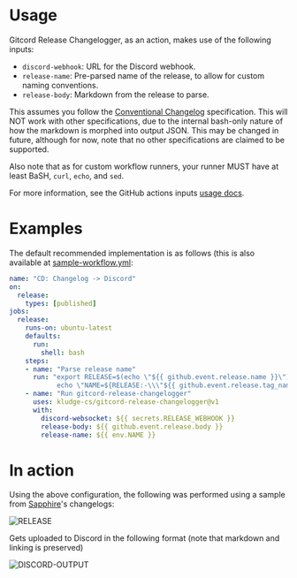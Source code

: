 # Usage

Gitcord Release Changelogger, as an action, makes use of the following inputs:
- `discord-webhook`: URL for the Discord webhook.
- `release-name`: Pre-parsed name of the release, to allow for custom naming conventions.
- `release-body`: Markdown from the release to parse.

This assumes you follow the [Conventional Changelog] specification. This will
NOT work with other specifications, due to the internal bash-only nature of
how the markdown is morphed into output JSON. This may be changed in future,
although for now, note that no other specifications are claimed to be supported.

Also note that as for custom workflow runners, your runner MUST have at least
BaSH, `curl`, `echo`, and `sed`.

For more information, see the GitHub actions inputs [usage docs].

[usage docs]: https://docs.github.com/en/free-pro-team@latest/actions/reference/workflow-syntax-for-github-actions#jobsjob_idstepswith
[Conventional Changelog]: https://github.com/conventional-changelog/conventional-changelog

# Examples

The default recommended implementation is as follows (this is also available at
[sample-workflow.yml](.github/workflows/sample-workflow.yml):

```yaml
name: "CD: Changelog -> Discord"
on:
  release:
    types: [published]
jobs:
  release:
    runs-on: ubuntu-latest
    defaults:
      run:
        shell: bash
    steps:
    - name: "Parse release name"
      run: "export RELEASE=$(echo \"${{ github.event.release.name }}\") && \
            echo \"NAME=${RELEASE:-\\\"${{ github.event.release.tag_name }}\\\"}\" >> $GITHUB_ENV"
    - name: "Run gitcord-release-changelogger"
      uses: kludge-cs/gitcord-release-changelogger@v1
      with:
        discord-websocket: ${{ secrets.RELEASE_WEBHOOK }}
        release-body: ${{ github.event.release.body }}
        release-name: ${{ env.NAME }}
```

# In action

Using the above configuration, the following was performed using a sample from 
[Sapphire]'s changelogs:

![RELEASE](https://cdn.discordapp.com/attachments/513492116219887617/798945893566119957/image.png)

Gets uploaded to Discord in the following format
(note that markdown and linking is preserved)

![DISCORD-OUTPUT](https://cdn.discordapp.com/attachments/513492116219887617/798947641709822032/Screenshot_20210113-160443_Discord.jpg)

[Sapphire]: https://github.com/sapphire-project
